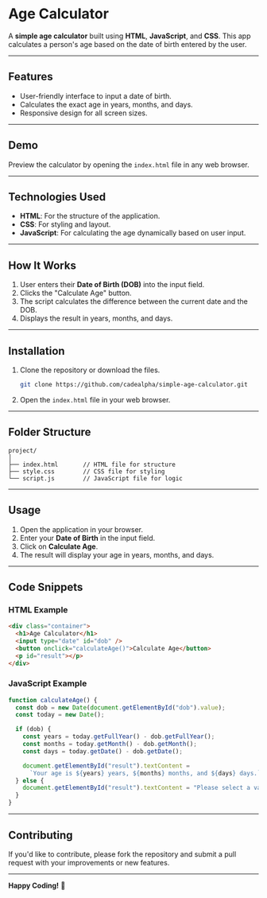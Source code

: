 # Age Calculator  

A **simple age calculator** built using **HTML**, **JavaScript**, and **CSS**. This app calculates a person's age based on the date of birth entered by the user.  

---

## **Features**  
- User-friendly interface to input a date of birth.  
- Calculates the exact age in years, months, and days.  
- Responsive design for all screen sizes.  

---

## **Demo**  
Preview the calculator by opening the `index.html` file in any web browser.  

---

## **Technologies Used**  
- **HTML**: For the structure of the application.  
- **CSS**: For styling and layout.  
- **JavaScript**: For calculating the age dynamically based on user input.  

---

## **How It Works**  
1. User enters their **Date of Birth (DOB)** into the input field.  
2. Clicks the "Calculate Age" button.  
3. The script calculates the difference between the current date and the DOB.  
4. Displays the result in years, months, and days.  

---

## **Installation**  
1. Clone the repository or download the files.  
   ```bash
   git clone https://github.com/cadealpha/simple-age-calculator.git
   ```
2. Open the `index.html` file in your web browser.  

---

## **Folder Structure**  
```
project/
│
├── index.html       // HTML file for structure
├── style.css        // CSS file for styling
└── script.js        // JavaScript file for logic
```

---

## **Usage**  
1. Open the application in your browser.  
2. Enter your **Date of Birth** in the input field.  
3. Click on **Calculate Age**.  
4. The result will display your age in years, months, and days.  

---

## **Code Snippets**  
### HTML Example  
```html
<div class="container">
  <h1>Age Calculator</h1>
  <input type="date" id="dob" />
  <button onclick="calculateAge()">Calculate Age</button>
  <p id="result"></p>
</div>
```

### JavaScript Example  
```javascript
function calculateAge() {
  const dob = new Date(document.getElementById("dob").value);
  const today = new Date();

  if (dob) {
    const years = today.getFullYear() - dob.getFullYear();
    const months = today.getMonth() - dob.getMonth();
    const days = today.getDate() - dob.getDate();

    document.getElementById("result").textContent = 
      `Your age is ${years} years, ${months} months, and ${days} days.`;
  } else {
    document.getElementById("result").textContent = "Please select a valid date!";
  }
}
```

---

## **Contributing**  
If you'd like to contribute, please fork the repository and submit a pull request with your improvements or new features.  

---

**Happy Coding!** 🚀
